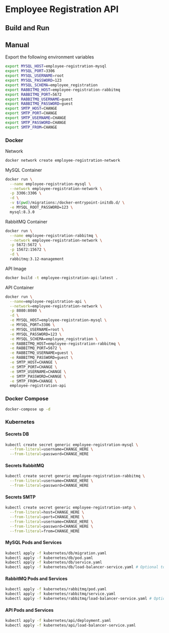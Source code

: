# Employee Registration API

## Build and Run

## Manual

Export the following environment variables
```bash
export MYSQL_HOST=employee-registration-mysql
export MYSQL_PORT=3306
export MYSQL_USERNAME=root
export MYSQL_PASSWORD=123
export MYSQL_SCHEMA=employee_registration
export RABBITMQ_HOST=employee-registration-rabbitmq
export RABBITMQ_PORT=5672
export RABBITMQ_USERNAME=guest
export RABBITMQ_PASSWORD=guest
export SMTP_HOST=CHANGE
export SMTP_PORT=CHANGE
export SMTP_USERNAME=CHANGE
export SMTP_PASSWORD=CHANGE
export SMTP_FROM=CHANGE
```

### Docker

Network
```bash
docker network create employee-registration-network
```

MySQL Container
```bash
docker run \
  --name employee-registration-mysql \
  --network employee-registration-network \
  -p 3306:3306 \
  -d \
  -v $(pwd)/migrations:/docker-entrypoint-initdb.d/ \
  -e MYSQL_ROOT_PASSWORD=123 \
  mysql:8.3.0
```

RabbitMQ Container
```bash
docker run \
  --name employee-registration-rabbitmq \
  --network employee-registration-network \
  -p 5672:5672 \
  -p 15672:15672 \
  -d \
  rabbitmq:3.12-management
```

API Image
```bash
docker build -t employee-registration-api:latest .
```

API Container
```bash
docker run \
  --name=employee-registration-api \
  --network=employee-registration-network \
  -p 8080:8080 \
  -d \
  -e MYSQL_HOST=employee-registration-mysql \
  -e MYSQL_PORT=3306 \
  -e MYSQL_USERNAME=root \
  -e MYSQL_PASSWORD=123 \
  -e MYSQL_SCHEMA=employee_registration \
  -e RABBITMQ_HOST=employee-registration-rabbitmq \
  -e RABBITMQ_PORT=5672 \
  -e RABBITMQ_USERNAME=guest \
  -e RABBITMQ_PASSWORD=guest \
  -e SMTP_HOST=CHANGE \
  -e SMTP_PORT=CHANGE \
  -e SMTP_USERNAME=CHANGE \
  -e SMTP_PASSWORD=CHANGE \
  -e SMTP_FROM=CHANGE \
  employee-registration-api
```

### Docker Compose
```bash
docker-compose up -d
```

### Kubernetes

#### Secrets DB
```bash
kubectl create secret generic employee-registration-mysql \
  --from-literal=username=CHANGE_HERE \
  --from-literal=password=CHANGE_HERE
```

#### Secrets RabbitMQ
```bash
kubectl create secret generic employee-registration-rabbitmq \
  --from-literal=username=CHANGE_HERE \
  --from-literal=password=CHANGE_HERE
```

#### Secrets SMTP
```bash
kubectl create secret generic employee-registration-smtp \
  --from-literal=host=CHANGE_HERE \
  --from-literal=port=CHANGE_HERE \
  --from-literal=username=CHANGE_HERE \
  --from-literal=password=CHANGE_HERE \
  --from-literal=from=CHANGE_HERE
```

#### MySQL Pods and Services
```bash
kubectl apply -f kubernetes/db/migration.yaml
kubectl apply -f kubernetes/db/pod.yaml
kubectl apply -f kubernetes/db/service.yaml
kubectl apply -f kubernetes/db/load-balancer-service.yaml # Optional to local access
```

#### RabbitMQ Pods and Services
```bash
kubectl apply -f kubernetes/rabbitmq/pod.yaml
kubectl apply -f kubernetes/rabbitmq/service.yaml
kubectl apply -f kubernetes/rabbitmq/load-balancer-service.yaml # Optional to local access
```

#### API Pods and Services
```bash
kubectl apply -f kubernetes/api/deployment.yaml
kubectl apply -f kubernetes/api/load-balancer-service.yaml
```

